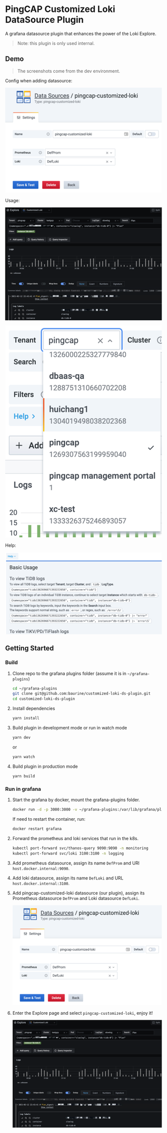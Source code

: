 # PingCAP Customized Loki DataSource Plugin

A grafana datasource plugin that enhances the power of the Loki Explore.

> Note: this plugin is only used internal.

## Demo

> The screenshots come from the dev environment.

Config when adding datasource:

![config](./docs/customized-loki-config.png)

Usage:

![explore 1](./docs/customized-loki-explore-1.png)

![explore 2](./docs/customized-loki-explore-2.png)

Help:

![explore help](./docs/customized-loki-explore-help.png)

## Getting Started

### Build

1. Clone repo to the grafana plugins folder (assume it is in `~/grafana-plugins`)

   ```bash
   cd ~/grafana-plugins
   git clone git@github.com:baurine/customized-loki-ds-plugin.git
   cd customized-loki-ds-plugin
   ```

1. Install dependencies

   ```bash
   yarn install
   ```

1. Build plugin in development mode or run in watch mode

   ```bash
   yarn dev
   ```

   or

   ```bash
   yarn watch
   ```

1. Build plugin in production mode

   ```bash
   yarn build
   ```

### Run in grafana

1. Start the grafana by docker, mount the grafana-plugins folder.

   ```bash
   docker run -d -p 3000:3000 -v ~/grafana-plugins:/var/lib/grafana/plugins --name=grafana grafana/grafana:7.4.0
   ```

   If need to restart the container, run:

   ```bash
   docker restart grafana
   ```

1. Forward the prometheus and loki services that run in the k8s.

   ```bash
   kubectl port-forward svc/thanos-query 9090:9090 -n monitoring
   kubectl port-forward svc/loki 3100:3100 -n logging
   ```

1. Add prometheus datasource, assign its name `DefProm` and URl `host.docker.internal:9090`.

1. Add loki datasource, assign its name `DefLoki` and URL `host.docker.internal:3100`.

1. Add pingcap-customized-loki datasource (our plugin), assign its Prometheus datasource `DefProm` and Loki datasource `DefLoki`.

   ![config](./docs/customized-loki-config.png)

1. Enter the Explore page and select `pingcap-customized-loki`, enjoy it!

   ![explore 1](./docs/customized-loki-explore-1.png)
